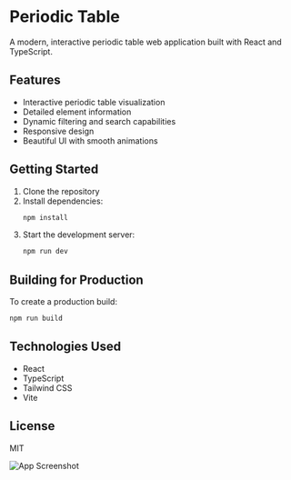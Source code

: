 # Periodic Table

A modern, interactive periodic table web application built with React and TypeScript.

## Features

- Interactive periodic table visualization
- Detailed element information
- Dynamic filtering and search capabilities
- Responsive design
- Beautiful UI with smooth animations

## Getting Started

1. Clone the repository
2. Install dependencies:
   ```bash
   npm install
   ```
3. Start the development server:
   ```bash
   npm run dev
   ```

## Building for Production

To create a production build:

```bash
npm run build
```

## Technologies Used

- React
- TypeScript
- Tailwind CSS
- Vite

## License

MIT

![App Screenshot](./ascreenshot.png)
